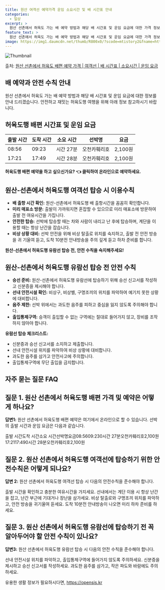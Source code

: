 ```yaml
---
title: 원산 여객선 예약가격 운임 소요시간 및 배 시간표 안내
categories:
  - 일상
excerpt: >
  원산 선촌에서 허육도 가는 배 예약 방법과 해당 배 시간표 및 운임 요금에 대한 가격 정보를 안내 드리겠습니다. 안전하고 재밋는 허육도행 여행을 위해 아래 정보 참고하시기 바랍니다. 허육도행 배편 예약하기 👈 클릭원산 선촌에서 허육도행 배 시간표출발 시간도착 시간소요 시간선박명요금08:5609:230시간 27분오천카훼리호2,100원17:2117:490시간 28분오천카훼리호2,100원허육도행 배편 예약하기 👈 클릭원산-선촌에서 허육도행 여객선 탑승 시 이용수칙원산-선촌에서 허육도행 배 출항시간을 확인하고 충분한 여유시간을 갖는 것이 중요합니다. 1. 배 출항 시간 확인 원산-선촌에서 허육도행 배 출항시간을 꼼꼼히 확인합니다. 2. 미리 매표소 방문 출항이 가까워지면 혼잡할 수 있으므로 미리 매표소에 방문하..
feature_text: >
  원산 선촌에서 허육도 가는 배 예약 방법과 해당 배 시간표 및 운임 요금에 대한 가격 정보를 안내 드리겠습니다. 안전하고 재밋는 허육도행 여행을 위해 아래 정보 참고하시기 바랍니다. 허육도행 배편 예약하기 👈 클릭원산 선촌에서 허육도행 배 시간표출발 시간도착 시간소요 시간선박명요금08:5609:230시간 27분오천카훼리호2,100원17:2117:490시간 28분오천카훼리호2,100원허육도행 배편 예약하기 👈 클릭원산-선촌에서 허육도행 여객선 탑승 시 이용수칙원산-선촌에서 허육도행 배 출항시간을 확인하고 충분한 여유시간을 갖는 것이 중요합니다. 1. 배 출항 시간 확인 원산-선촌에서 허육도행 배 출항시간을 꼼꼼히 확인합니다. 2. 미리 매표소 방문 출항이 가까워지면 혼잡할 수 있으므로 미리 매표소에 방문하..
image: https://img1.daumcdn.net/thumb/R800x0/?scode=mtistory2&fname=https%3A%2F%2Fblog.kakaocdn.net%2Fdn%2FNjQBL%2FbtsHBB5RAlz%2FJmkGqi4BxdnkeV35Go6Mn1%2Fimg.webp
---
```


![Thumbnail](https://img1.daumcdn.net/thumb/R800x0/?scode=mtistory2&fname=https%3A%2F%2Fblog.kakaocdn.net%2Fdn%2FNjQBL%2FbtsHBB5RAlz%2FJmkGqi4BxdnkeV35Go6Mn1%2Fimg.webp)

<p>출처: <a href="https://opensis.kr/entry/%EC%9B%90%EC%82%B0-%EC%84%A0%EC%B4%8C%EC%97%90%EC%84%9C-%ED%97%88%EC%9C%A1%EB%8F%84-%EB%B0%B0%ED%8E%B8-%EC%98%88%EC%95%BD-%EA%B0%80%EA%B2%A9-%EC%97%AC%EA%B0%9D%EC%84%A0-%EB%B0%B0-%EC%8B%9C%EA%B0%84%ED%91%9C-%EC%86%8C%EC%9A%94%EC%8B%9C%EA%B0%84-%EC%9A%B4%EC%9E%84-%EC%9A%94%EA%B8%88" rel="dofollow">원산 선촌에서 허육도 배편 예약 가격 | 여객선 | 배 시간표 | 소요시간 | 운임 요금</a> </p>

## 배 예약과 안전 수칙 안내

원산 선촌에서 허육도 가는 배 예약 방법과 해당 배 시간표 및 운임 요금에 대한 정보를 안내 드리겠습니다. 안전하고 재밋는 허육도행 여행을
위해 아래 정보 참고하시기 바랍니다.

## 허육도행 배편 시간표 및 운임 요금

**출발 시간** | **도착 시간** | **소요 시간** | **선박명** | **요금**  
---|---|---|---|---  
08:56 | 09:23 | 시간 27분 | 오천카훼리호 | 2,100원  
17:21 | 17:49 | 시간 28분 | 오천카훼리호 | 2,100원  
  


**허육도행 배편 예약을 하고 싶으신가요? 👈 클릭하여 온라인으로 예약하세요.**



## 원산-선촌에서 허육도행 여객선 탑승 시 이용수칙

  * **배 출항 시간 확인:** 원산-선촌에서 허육도행 배 출항시간을 꼼꼼히 확인합니다.
  * **미리 매표소 방문:** 출발이 가까워지면 혼잡할 수 있으므로 미리 매표소에 방문하여 출발 전 여유시간을 가집니다.
  * **안전한 탑승:** 선박에 탑승할 때는 차와 사람이 내리고 난 후에 탑승하며, 계단을 이용할 때는 항상 난간을 잡습니다.
  * **비상 상황 대비:** 선박 안전을 위해 비상 탈출로 위치를 숙지하고, 출발 전 안전 방송을 귀 기울여 듣고, 도착 10분전 안내방송을 주의 깊게 듣고 하차 준비를 합니다.



**원산-선촌에서 허육도행 유람선 탑승 전, 안전 수칙을 숙지해주세요!**



## 원산-선촌에서 허육도행 유람선 탑승 전 안전 수칙

  * **승선 준비:** 원산-선촌에서 허육도행 유람선에 탑승하기 위해 승선 신고서를 작성하고 신분증을 제시해야 합니다.
  * **선내 안전시설 확인:** 비상구, 비상벨, 구명조끼의 위치를 파악하여 예기치 못한 상황에 대비합니다.
  * **음주 제한:** 선박 위에서는 과도한 음주를 피하고 중심을 잃지 않도록 주의해야 합니다.
  * **출입통제구역:** 승객이 출입할 수 없는 구역에는 절대로 들어가지 않고, 장비를 조작하지 않아야 합니다.



**유람선 탑승 체크리스트:**

  * 신분증과 승선 신고서를 소지하고 제출합니다.
  * 선내 안전시설 위치를 파악하여 비상 상황에 대비합니다.
  * 과도한 음주를 삼가고 안전사고에 주의합니다.
  * 출입통제구역에 무단 출입을 금지합니다.



## 자주 묻는 질문 FAQ

## 질문 1. 원산 선촌에서 허육도행 배편 가격 및 예약은 어떻게 하나요?

**답변1:** 원산 선촌에서 허육도행 배편 예약은 여기에서 온라인으로 할 수 있습니다. 선박의 출발 시간과 운임 요금은 다음과 같습니다.

출발 시간도착 시간소요 시간선박명요금08:5609:230시간 27분오천카훼리호2,100원17:2117:490시간 28분오천카훼리호2,100원

## 질문 2. 원산 선촌에서 허육도행 여객선에 탑승하기 위한 안전수칙은 어떻게 되나요?

**답변 2:** 원산 선촌에서 허육도행 여객선 탑승 시 다음의 안전수칙을 준수해야 합니다.

출발 시간을 확인하고 충분한 여유시간을 가지세요. 선내에서는 계단 이용 시 항상 난간을 잡고, 난간 부근에 기대거나 장난을 삼가세요. 비상
탈출로와 구명조끼 위치를 파악하고, 안전 방송을 귀기울여 듣세요. 도착 10분전 안내방송이 나오면 미리 하차 준비를 하세요.

## 질문 3. 원산 선촌에서 허육도행 유람선에 탑승하기 전 꼭 알아두어야 할 안전 수칙이 있나요?

**답변3:** 원산 선촌에서 허육도행 유람선 탑승 시 다음의 안전 수칙을 준수해야 합니다.

선내 안전시설 위치를 파악하고, 출입통제구역에 들어가지 않도록 주의하세요. 신분증을 제시하고 승선 신고서를 작성하세요. 과도한 음주를
삼가고, 작은 파도와 바람에도 주의하세요.



 

유용한 생활 정보가 필요하시다면, <a href="https://opensis.kr" rel="dofollow">https://opensis.kr</a>


